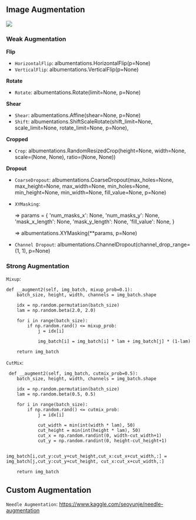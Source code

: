 ## Image Augmentation

![](https://albumentations.ai/docs/images/getting_started/augmenting_images/augmentation_pipeline_visualized.jpg)


### Weak Augmentation

**Flip**
- `HorizontalFlip`: albumentations.HorizontalFlip(p=None)
- `VerticalFlip`: albumentations.VerticalFlip(p=None)

**Rotate**
- `Rotate`: albumentations.Rotate(limit=None, p=None)

**Shear**
- `Shear`: albumentations.Affine(shear=None, p=None)
- `Shift`: albumentations.ShiftScaleRotate(shift_limit=None, scale_limit=None, rotate_limit=None, p=None),

**Cropped**
- `Crop`: albumentations.RandomResizedCrop(height=None, width=None, scale=(None, None), ratio=(None, None))

**Dropout**
- `CoarseDropout`: albumentations.CoarseDropout(max_holes=None, max_height=None, max_width=None, min_holes=None, 
                  min_height=None, min_width=None, fill_value=None, p=None)
- `XYMasking`:
  
  => params = {
           'num_masks_x': None,
           'num_masks_y': None,
           'mask_x_length': None,
           'mask_y_length': None,
           'fill_value': None, 
  }
  
  => albumentations.XYMasking(**params, p=None)
- `Channel Dropout`: albumentations.ChannelDropout(channel_drop_range=(1, 1), p=None)


### Strong Augmentation

`Mixup`:

    def __augment2(self, img_batch, mixup_prob=0.1):
        batch_size, height, width, channels = img_batch.shape

        idx = np.random.permutation(batch_size)
        lam = np.random.beta(2.0, 2.0) 
        
        for i in range(batch_size):
            if np.random.rand() <= mixup_prob:  
                j = idx[i]
            
                img_batch[i] = img_batch[i] * lam + img_batch[j] * (1-lam)
        
        return img_batch


`CutMix`:

     def __augment2(self, img_batch, cutmix_prob=0.5):
        batch_size, height, width, channels = img_batch.shape

        idx = np.random.permutation(batch_size)
        lam = np.random.beta(0.5, 0.5) 
        
        for i in range(batch_size):
            if np.random.rand() <= cutmix_prob:  
                j = idx[i]
    
                cut_width = min(int(width * lam), 50)
                cut_height = min(int(height * lam), 50)
                cut_x = np.random.randint(0, width-cut_width+1)
                cut_y = np.random.randint(0, height-cut_height+1)
            
                img_batch[i,cut_y:cut_y+cut_height,cut_x:cut_x+cut_width,:] = img_batch[j,cut_y:cut_y+cut_height, cut_x:cut_x+cut_width,:]
        
        return img_batch

## Custom Augmentation

`Needle Augmentation`: https://www.kaggle.com/seoyunje/needle-augmentation
